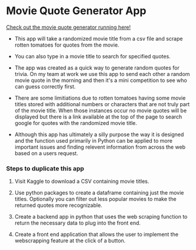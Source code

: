 # Movie Quote Generator App

[Check out the movie quote generator running here!](https://ryan-movie-quotes.herokuapp.com/)

* This app will take a randomized movie title from a csv file and scrape rotten tomatoes for quotes from the movie.

* You can also type in a movie title to search for specified quotes. 

* The app was created as a quick way to generate random quotes for trivia. On my team at work we use this app to send each other a random movie quote in the morning and then it's a mini competition to see who can guess correctly first. 

* There are some limitiations due to rotten tomatoes having some movie titles stored with additional numbers or characters that are not truly part of the movie title. When those instances occur no movie quotes will be displayed but there is a link available at the top of the page to search google for quotes with the randomized movie title. 

* Although this app has ultimately a silly purpose the way it is designed and the function used primarily in Python can be applied to more important issues and finding relevent information from across the web based on a users request. 

### Steps to duplicate this app 

1. Visit Kaggle to download a CSV containing movie titles. 

2. Use python packages to create a dataframe containing just the movie titles. Optionally you can filter out less popular movies to make the returned quotes more recognizable. 

3. Create a backend app in python that uses the web scraping function to return the necessary data to plug into the front end. 

4. Create a front end application that allows the user to implement the webscrapping feature at the click of a button.